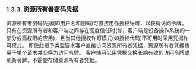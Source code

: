 ### 1.3.3. 资源所有者密码凭据  

资源所有者密码凭据(即用户名和密码)可直接用作授权许可，以获得访问令牌。
只有在资源所有者和客户端之间存在高度信任时(如，客户端是设备操作系统的一部分或高权限的应用)，且当其他授权许可模式(如授权代码)不可用时采用凭据许可模式。
即使此授予类型要求客户直接访问资源所有者凭据，资源所有者凭据也用于单个请求并交换为访问令牌。
客户端可以用凭据交换长期有效的访问令牌或刷新令牌，不需要存储资源所有者凭据。
